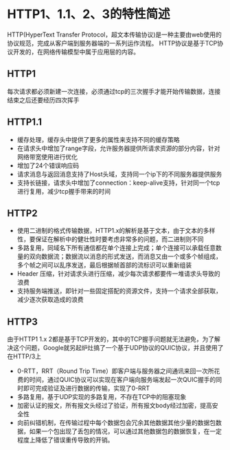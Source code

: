 # HTTP1、1.1、2、3的特性简述
HTTP(HyperText Transfer Protocol，超文本传输协议)是一种主要由web使用的协议规范，完成从客户端到服务器端的一系列运作流程。
HTTP协议是基于TCP协议开发的，在网络传输模型中属于应用层的内容。

## HTTP1

每次请求都必须新建一次连接，必须通过tcp的三次握手才能开始传输数据，连接结束之后还要经历四次挥手

## HTTP1.1
- 缓存处理，缓存头中提供了更多的属性来支持不同的缓存策略
- 在请求头中增加了range字段，允许服务器提供所请求资源的部分内容，针对网络带宽使用进行优化
- 增加了24个错误响应码
- 请求消息与返回消息支持了Host头域，支持同一个ip下的不同服务器提供服务
- 支持长链接，请求头中增加了connection：keep-alive支持，针对同一个tcp进行复用，减少tcp握手带来的时间

## HTTP2

- 使用二进制的格式传输数据，HTTP1.x的解析是基于文本，由于文本的多样性，要保证在解析中的健壮性时要考虑非常多的问题，而二进制则不同
- 多路复用，同域名下所有通信都在单个连接上完成；单个连接可以承载任意数量的双向数据流；数据流以消息的形式发送，而消息又由一个或多个帧组成，多个帧之间可以乱序发送，最后根据帧首部的流标识可以重新组装
- Header 压缩，针对请求头进行压缩，减少每次请求都要传一堆请求头导致的浪费
- 支持服务端推送，即针对一些固定搭配的资源文件，支持一个请求全部获取，减少逐次获取造成的浪费

## HTTP3
由于HTTP1 1.x 2都是基于TCP开发的，其中的TCP握手问题就无法避免，为了解决这个问题，Google就另起炉灶搞了一个基于UDP协议的QUIC协议，并且使用了在HTTP/3上
- 0-RTT，RRT（Round Trip Time）即客户端与服务器之间通讯来回一次所花费的时间，通过QUIC协议可以实现在客户端向服务端发起一次QUIC握手的同时即可完成验证及进行数据的传输，实现了0-RRT
- 多路复用，基于UDP实现的多路复用，不存在TCP中的阻塞现象
- 加密认证的报文，所有报文头经过了验证，所有报文body经过加密，提高安全性
- 向前纠错机制，在传输过程中每个数据包会冗余其他数据其他少量的数据包数据，如果一个包出现了丢包的情况，可以通过其他数据包的数据恢复，在一定程度上降低了错误重传导致的开销。